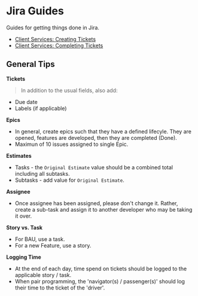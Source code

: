 Jira Guides
======

Guides for getting things done in Jira.

* [Client Services: Creating Tickets](/jira/client_services_ticket_creation.md)
* [Client Services: Completing Tickets](/jira/client_services_ticket_actions.md)

## General Tips

**Tickets**

> In addition to the usual fields, also add:

* Due date
* Labels (if applicable)

**Epics**

* In general, create epics such that they have a defined lifecyle. They are opened,
features are developed, then they are completed (Done).
* Maximun of 10 issues assigned to single Epic.

**Estimates**
* Tasks - the `Original Estimate` value should be a combined total including all subtasks.
* Subtasks - add value for `Original Estimate`.

**Assignee**
* Once assignee has been assigned, please don't change it. Rather, create a sub-task
and assign it to another developer who may be taking it over.

**Story vs. Task**
* For BAU, use a task.
* For a new Feature, use a story.

**Logging Time**
* At the end of each day, time spend on tickets should be logged to the applicable
story / task.
* When pair programming, the 'navigator(s) / passenger(s)' should log their time
to the ticket of the 'driver'.

